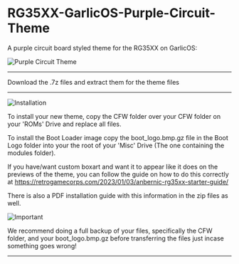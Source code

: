 # RG35XX-GarlicOS-Purple-Circuit-Theme
A purple circuit board styled theme for the RG35XX on GarlicOS:


![Purple Circuit Theme](https://user-images.githubusercontent.com/131164472/234551489-472c9f0f-c4c0-46d0-b744-e20087301970.gif)


*****************************************************************

Download the .7z files and extract them for the theme files

*****************************************************************


![Installation](https://user-images.githubusercontent.com/131164472/233537950-ca318b9c-8eb2-4535-b503-fc03f03e52c4.png)

To install your new theme, copy the CFW folder over your CFW folder on your 'ROMs' Drive and replace all files.

To install the Boot Loader image copy the boot_logo.bmp.gz file in the Boot Logo folder into your the root of your 'Misc' Drive (The one containing the modules folder).

If you have/want custom boxart and want it to appear like it does on the previews of the theme, you can follow the guide on how to do this correctly at https://retrogamecorps.com/2023/01/03/anbernic-rg35xx-starter-guide/

There is also a PDF installation guide with this information in the zip files as well.


![Important](https://user-images.githubusercontent.com/131164472/233537981-1b119bb2-b9ba-40e6-ae81-12abea505dfa.png)

We recommend doing a full backup of your files, specifically the CFW folder, and your boot_logo.bmp.gz before transferring the files just incase something goes wrong!

*****************************************************************
